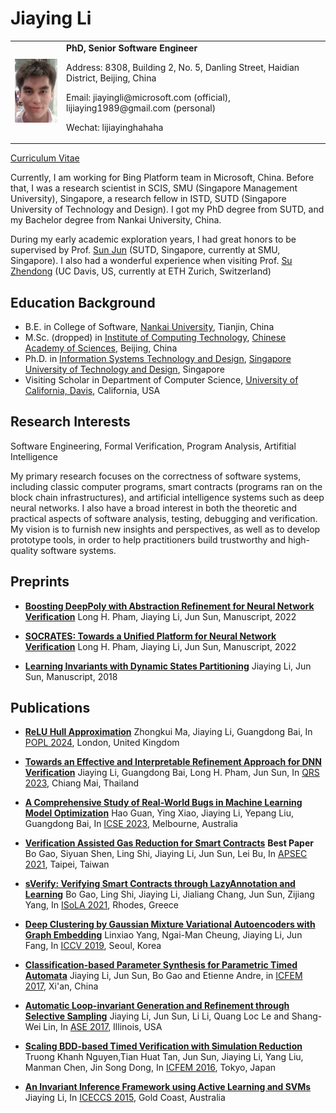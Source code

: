 # Jiaying Li
<table width="68%" border="0" cellpadding="0">
<tr valigh="top" aligh="left">
<td><IMG SRC="./photo.jpg" width="100"><br></td>
<td>
<div>
<b>PhD, Senior Software Engineer</b> <BR> 
<P>Address: 8308, Building 2, No. 5, Danling Street, Haidian District, Beijing, China<BR>
<P>Email: jiayingli@microsoft.com (official), lijiaying1989@gmail.com (personal)<BR>
<P>Wechat: lijiayinghahaha<BR>
</div>
</td>
</tr>
</table>

[Curriculum Vitae](http://lijiaying.github.io/cv/cv.pdf)

Currently, I am working for Bing Platform team in Microsoft, China. 
Before that, I was a research scientist in SCIS, SMU (Singapore Management University), Singapore, a research fellow in ISTD, SUTD (Singapore University of Technology and Design). 
I got my PhD degree from SUTD, and my Bachelor degree from Nankai University, China.

During my early academic exploration years, I had great honors to be supervised by Prof. [Sun Jun](http://sunjun.site/) (SUTD, Singapore, currently at SMU, Singapore). 
I also had a wonderful experience when visiting Prof. [Su Zhendong](https://people.inf.ethz.ch/suz/) (UC Davis, US, currently at ETH Zurich, Switzerland)


## Education Background
* B.E. in College of Software, [Nankai University](http://www.nankai.edu.cn), Tianjin, China
* M.Sc. (dropped) in [Institute of Computing Technology](http://english.ict.cas.cn/), [Chinese Academy of Sciences](http://english.cas.cn/), Beijing, China
* Ph.D. in [Information Systems Technology and Design](https://istd.sutd.edu.sg/), [Singapore University of Technology and Design](http://www.sutd.edu.sg/), Singapore
* Visiting Scholar in Department of Computer Science, [University of California, Davis](https://www.ucdavis.edu/), California, USA



## Research Interests
Software Engineering, Formal Verification, Program Analysis, Artifitial Intelligence 

My primary research focuses on the correctness of software systems, including classic computer programs, smart
contracts (programs ran on the block chain infrastructures), and artificial intelligence systems such as deep neural
networks. I also have a broad interest in both the theoretic and practical aspects of software analysis, testing,
debugging and verification. My vision is to furnish new insights and perspectives, as well as to develop prototype
tools, in order to help practitioners build trustworthy and high-quality software systems.



## Preprints
- [**Boosting DeepPoly with Abstraction Refinement for Neural Network Verification**](http://jiaying.li/papers/DeepPoly_Abstraction_Refinement.pdf) Long H. Pham, Jiaying Li, Jun Sun, Manuscript, 2022

- [**SOCRATES: Towards a Unified Platform for Neural Network Verification**](https://arxiv.org/pdf/2007.11206.pdf) Long H. Pham, Jiaying Li, Jun Sun, Manuscript, 2022

- [**Learning Invariants with Dynamic States Partitioning**](http://lijiaying.github.io/papers/zimu.pdf) Jiaying Li, Jun Sun, Manuscript, 2018



## Publications
- [**ReLU Hull Approximation**](http://lijiaying.github.io) Zhongkui Ma, Jiaying Li, Guangdong Bai, In [POPL 2024](https://popl24.sigplan.org/), London, United Kingdom 

- [**Towards an Effective and Interpretable Refinement Approach for DNN Verification**](http://lijiaying.github.io/papers/qrs23_Surgeon.pdf) Jiaying Li, Guangdong Bai, Long H. Pham, Jun Sun, In [QRS 2023](https://qrs23.techconf.org/), Chiang Mai, Thailand

- [**A Comprehensive Study of Real-World Bugs in Machine Learning Model Optimization**](http://lijiaying.github.io/papers/icse23_MOB.pdf) Hao Guan, Ying Xiao, Jiaying Li, Yepang Liu, Guangdong Bai, In [ICSE 2023](https://conf.researchr.org/home/icse-2023), Melbourne, Australia

- [**Verification Assisted Gas Reduction for Smart Contracts**](http://lijiaying.github.io/papers/apsec21_sOptimize.pdf)  **Best Paper** Bo Gao, Siyuan Shen, Ling Shi, Jiaying Li, Jun Sun, Lei Bu, In [APSEC 2021](https://apsec2021.seat.org.tw/), Taipei, Taiwan

- [**sVerify: Verifying Smart Contracts through LazyAnnotation and Learning**](http://lijiaying.github.io/papers/isola21_sVerify.pdf) Bo Gao, Ling Shi, Jiaying Li, Jialiang Chang, Jun Sun, Zijiang Yang, In [ISoLA 2021](https://isola-conference.org/isola2021/), Rhodes, Greece

- [**Deep Clustering by Gaussian Mixture Variational Autoencoders with Graph Embedding**](http://lijiaying.github.io/papers/iccv19.pdf) Linxiao Yang, Ngai-Man Cheung, Jiaying Li, Jun Fang, In [ICCV 2019](http://iccv2019.thecvf.com/), Seoul, Korea 

- [**Classification-based Parameter Synthesis for Parametric Timed Automata**](http://lijiaying.github.io/papers/icfem17.pdf) Jiaying Li, Jun Sun, Bo Gao and Etienne Andre, in [ICFEM 2017](http://ictt.xidian.edu.cn/icfem2017/), Xi'an, China

- [**Automatic Loop-invariant Generation and Refinement through Selective Sampling**](http://lijiaying.github.io/papers/ase17_zilu.pdf) Jiaying Li, Jun Sun, Li Li, Quang Loc Le and Shang-Wei Lin, In [ASE 2017](http://ase2017.org/), Illinois, USA 

- [**Scaling BDD-based Timed Verification with Simulation Reduction**](http://lijiaying.github.io/papers/icfem16.pdf) Truong Khanh Nguyen,Tian Huat Tan, Jun Sun, Jiaying Li, Yang Liu, Manman Chen, Jin Song Dong, In [ICFEM 2016](http://icfem2016.xyz/), Tokyo, Japan 

- [**An Invariant Inference Framework using Active Learning and SVMs**](http://lijiaying.github.io/papers/iceccs15.pdf) Jiaying Li, In [ICECCS 2015](http://iceccs2015.monash.edu.au/2015/index.jsp), Gold Coast, Australia 

